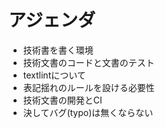 # アジェンダ

-   技術書を書く環境
-   技術文書のコードと文書のテスト
-   textlintについて
-   表記揺れのルールを設ける必要性
-   技術文書の開発とCI
-   決してバグ(typo)は無くならない
